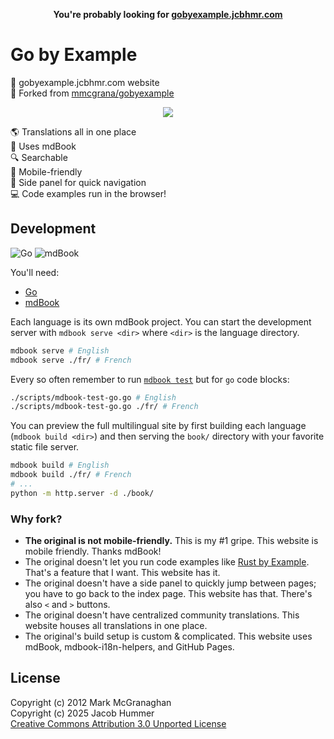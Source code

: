 <p align=center>
  <b>You're probably looking for <a href="https://gobyexample.jcbhmr.com/">gobyexample.jcbhmr.com</a></b>
</p>

# Go by Example

🔰 gobyexample.jcbhmr.com website \
🔀 Forked from [mmcgrana/gobyexample](https://github.com/mmcgrana/gobyexample)

<p align=center>
  <a href="https://gobyexample.jcbhmr.com/hello-world.html">
    <img src="https://github.com/user-attachments/assets/5845558f-9bc2-4074-a079-421edbbde149">
  </a>
</p>

🌎 Translations all in one place \
📘 Uses mdBook \
🔍 Searchable \
📱 Mobile-friendly \
🔗 Side panel for quick navigation \
💻 Code examples run in the browser!

## Development

![Go](https://img.shields.io/static/v1?style=for-the-badge&message=Go&color=00ADD8&logo=Go&logoColor=FFFFFF&label=)
![mdBook](https://img.shields.io/static/v1?style=for-the-badge&message=mdBook&color=000000&logo=mdBook&logoColor=FFFFFF&label=)

You'll need:

- [Go](https://golang.org/dl/)
- [mdBook](https://rust-lang.github.io/mdBook/guide/installation.html)

Each language is its own mdBook project. You can start the development server with `mdbook serve <dir>` where `<dir>` is the language directory.

```sh
mdbook serve # English
mdbook serve ./fr/ # French
```

Every so often remember to run [`mdbook test`](https://rust-lang.github.io/mdBook/cli/test.html) but for `go` code blocks:

```sh
./scripts/mdbook-test-go.go # English
./scripts/mdbook-test-go.go ./fr/ # French
```

You can preview the full multilingual site by first building each language (`mdbook build <dir>`) and then serving the `book/` directory with your favorite static file server.

```sh
mdbook build # English
mdbook build ./fr/ # French
# ...
python -m http.server -d ./book/
```

### Why fork?

- **The original is not mobile-friendly.** This is my #1 gripe. This website is mobile friendly. Thanks mdBook!
- The original doesn't let you run code examples like [Rust by Example](https://doc.rust-lang.org/rust-by-example/hello.html). That's a feature that I want. This website has it.
- The original doesn't have a side panel to quickly jump between pages; you have to go back to the index page. This website has that. There's also `<` and `>` buttons.
- The original doesn't have centralized community translations. This website houses all translations in one place.
- The original's build setup is custom & complicated. This website uses mdBook, mdbook-i18n-helpers, and GitHub Pages.

## License

Copyright (c) 2012 Mark McGranaghan \
Copyright (c) 2025 Jacob Hummer \
[Creative Commons Attribution 3.0 Unported License](https://github.com/jcbhmr/gobyexample.jcbhmr.com/blob/main/LICENSE)

